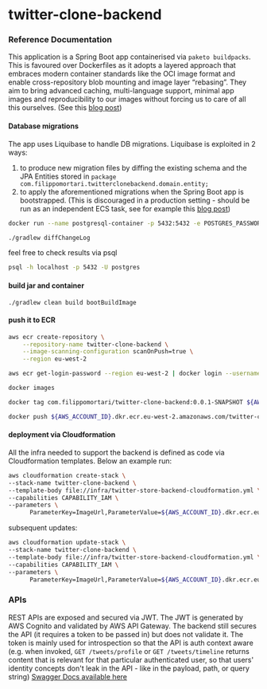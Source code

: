 # twitter-clone-backend

### Reference Documentation
This application is a Spring Boot app containerised via `paketo buildpacks`. This is favoured over Dockerfiles as it adopts a layered approach that embraces modern container standards like the OCI image format and enable cross-repository blob mounting and image layer “rebasing”. They aim to bring advanced caching, multi-language support, minimal app images and reproducibility to our images without forcing us to care of all this ourselves. (See this [blog post](https://blog.codecentric.de/en/2020/11/buildpacks-spring-boot/))
#### Database migrations
The app uses Liquibase to handle DB migrations. Liquibase is exploited in 2 ways: 
1. to produce new migration files by diffing the existing schema and the JPA Entities stored in `package com.filippomortari.twitterclonebackend.domain.entity;`
2. to apply the aforementioned migrations when the Spring Boot app is bootstrapped. (This is discouraged in a production setting - should be run as an independent ECS task, see for example this [blog post](https://spencern319.medium.com/containerized-liquibase-migrations-9f5e0af222ea))
```bash
docker run --name postgresql-container -p 5432:5432 -e POSTGRES_PASSWORD=postgres -d postgres

./gradlew diffChangeLog
 ```
feel free to check results via psql
```bash
psql -h localhost -p 5432 -U postgres
```

#### build jar and container
`./gradlew clean build bootBuildImage`

#### push it to ECR
```bash
aws ecr create-repository \
    --repository-name twitter-clone-backend \
    --image-scanning-configuration scanOnPush=true \
    --region eu-west-2
```

```bash
aws ecr get-login-password --region eu-west-2 | docker login --username AWS --password-stdin ${AWS_ACCOUNT_ID}.dkr.ecr.eu-west-2.amazonaws.com

docker images

docker tag com.filippomortari/twitter-clone-backend:0.0.1-SNAPSHOT ${AWS_ACCOUNT_ID}.dkr.ecr.eu-west-2.amazonaws.com/twitter-clone-backend:0.0.1

docker push ${AWS_ACCOUNT_ID}.dkr.ecr.eu-west-2.amazonaws.com/twitter-clone-backend:0.0.1
```
#### deployment via Cloudformation
All the infra needed to support the backend is defined as code via Cloudformation templates. Below an example run: 
```bash
aws cloudformation create-stack \
--stack-name twitter-clone-backend \
--template-body file://infra/twitter-store-backend-cloudformation.yml \
--capabilities CAPABILITY_IAM \
--parameters \
      ParameterKey=ImageUrl,ParameterValue=${AWS_ACCOUNT_ID}.dkr.ecr.eu-west-2.amazonaws.com/twitter-clone-backend:0.0.1
```

subsequent updates:
```bash
aws cloudformation update-stack \
--stack-name twitter-clone-backend \
--template-body file://infra/twitter-store-backend-cloudformation.yml \
--capabilities CAPABILITY_IAM \
--parameters \
      ParameterKey=ImageUrl,ParameterValue=${AWS_ACCOUNT_ID}.dkr.ecr.eu-west-2.amazonaws.com/twitter-clone-backend:0.0.1
```

### APIs
REST APIs are exposed and secured via JWT. The JWT is generated by AWS Cognito and validated by AWS API Gateway.
The backend still secures the API (it requires a token to be passed in) but does not validate it. The token is mainly used for introspection so that the API is auth context aware (e.g. when invoked, `GET /tweets/profile` or `GET /tweets/timeline` returns content that is relevant for that particular authenticated user, so that users' identity concepts don't leak in the API - like in the payload, path, or query string)
[Swagger Docs available here](https://petstore.swagger.io/?url=https%3A%2F%2Fraw.githubusercontent.com%2Ffilippomortari%2Ftwitter-clone%2Fmain%2Ftwitter-clone-backend%2Fswagger.json)

[comment]: <> (* [R2DBC Homepage]&#40;https://r2dbc.io&#41;)

